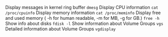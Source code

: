 Display messages in kernel ring buffer
`dmesg`
Display CPU information
`cat /proc/cpuinfo`
Display memory information
`cat /proc/meminfo`
Display free and used memory ( -h for human readable, -m for MB, -g for GB.)
`free -h`
Show info about disks
`fdisk -l`
Show information about Volume Groups
`vgs`
Detailed information about Volume Groups
`vgdisplay`

<br>

